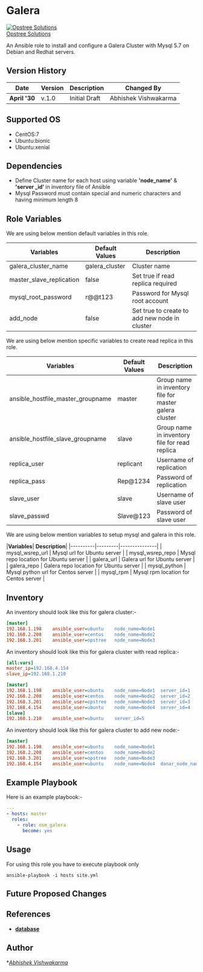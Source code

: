 Galera
=========
[![Opstree Solutions][opstree_avatar]][opstree_homepage]<br/>[Opstree Solutions][opstree_homepage] 

  [opstree_homepage]: https://opstree.github.io/
  [opstree_avatar]: https://img.cloudposse.com/150x150/https://github.com/opstree.png

An Ansible role to install and configure a Galera Cluster with Mysql 5.7 on Debian and Redhat servers.

Version History
---------------

|**Date**| **Version**| **Description**| **Changed By** |
|----------|---------|---------------|-----------------|
|**April '30** | v.1.0 | Initial Draft | Abhishek Vishwakarma |

Supported OS
------------
  * CentOS:7
  * Ubuntu:bionic
  * Ubuntu:xenial

Dependencies
------------
* Define Cluster name for each host using variable <b>'node_name'</b> & <b> 'server _id' </b> in inventory file of Ansible
* Mysql Password must contain special and numeric characters and having minimum length 8  

Role Variables
--------------
We are using below mention default variables in this role.

|**Variables**| **Default Values**|**Description**|
|----------|---------|---------------|
| galera_cluster_name | galera_cluster | Cluster name |
| master_slave_replication | false | Set true if read replica required |
| mysql_root_password | r@@t123 | Password for Mysql root account |
| add_node | false | Set true to create to add new node in cluster |

We are using below mention specific variables to create read replica in this role.

|**Variables**| **Default Values**|**Description**|
|----------|---------|---------------|
| ansible_hostfile_master_groupname | master | Group name in inventory file for master galera cluster|
| ansible_hostfile_slave_groupname | slave | Group name in inventory file for read replica |
| replica_user | replicant | Username of replication |
| replica_pass | Rep@1234 | Password of replication |
| slave_user | slave | Username of slave user |
| slave_passwd | Slave@123 | Password of slave user |

We are using below mention variables to setup mysql and galera in this role.

|**Variables**| **Description**|
|----------|---------|---------------|
| mysql_wsrep_url | Mysql url for Ubuntu server |
| mysql_wsrep_repo | Mysql repo location for Ubuntu server |
| galera_url | Galera url for Ubuntu server |
| galera_repo | Galera repo location for Ubuntu server |
| mysql_python | Mysql python url for Centos server |
| mysql_rpm | Mysql rpm location for Centos server |

Inventory
----------
An inventory should look like this for galera cluster:-
```ini
[master]                 
192.168.1.198    ansible_user=ubuntu    node_name=Node1
192.168.2.208    ansible_user=centos    node_name=Node2
192.168.3.201    ansible_user=opstree   node_name=Node3                   
```
An inventory should look like this for galera cluster with read replica:-
```ini
[all:vars]
master_ip=192.168.4.154
slave_ip=192.168.1.210

[master]                 
192.168.1.198    ansible_user=ubuntu    node_name=Node1  server_id=1
192.168.2.208    ansible_user=centos    node_name=Node2  server_id=2
192.168.3.201    ansible_user=opstree   node_name=Node3  server_id=3
192.168.4.154    ansible_user=ubuntu    node_name=Node4  server_id=4 
[slave]
192.168.1.210    ansible_user=ubuntu    server_id=5 
```
An inventory should look like this for galera cluster to add new node:-
```ini
[master]                 
192.168.1.198    ansible_user=ubuntu    node_name=Node1
192.168.2.208    ansible_user=centos    node_name=Node2
192.168.3.201    ansible_user=opstree   node_name=Node3
192.168.4.154    ansible_user=ubuntu    node_name=Node4  donar_node_name=Node1
```
## Example Playbook
Here is an example playbook:-
```yml
---
- hosts: master
  roles:
    - role: osm_galera
      become: yes
```
Usage
-----
For using this role you have to execute playbook only
```shell
ansible-playbook -i hosts site.yml
```
Future Proposed Changes
-----------------------

References
----------
- **[database](https://galeracluster.com/)**

## Author
**[Abhishek Vishwakarma](mailto:abhishek.vishwakarma@opstree.com)*
